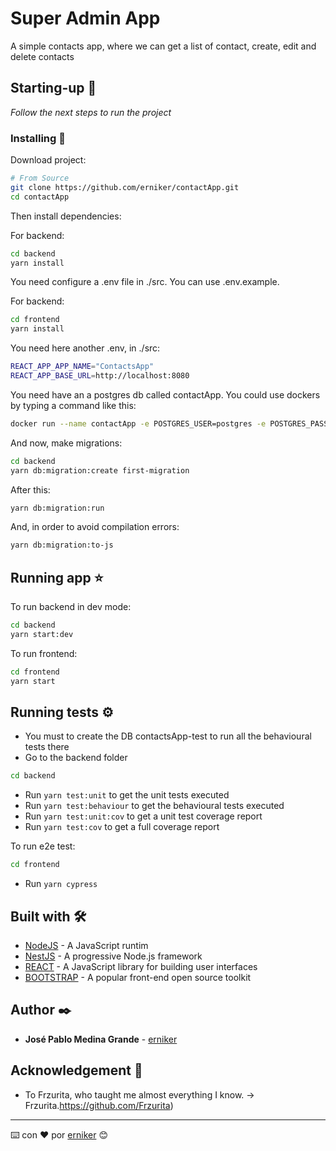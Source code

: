 # Super Admin App

A simple contacts app, where we can get a list of contact, create, edit and delete contacts

## Starting-up 🚀

_Follow the next steps to run the project_

### Installing 🔧

Download project: 

```bash
# From Source
git clone https://github.com/erniker/contactApp.git
cd contactApp
```

Then install dependencies:

For backend:
```bash
cd backend
yarn install
```
You need configure a .env file in ./src. You can use .env.example.

For backend:
```bash
cd frontend
yarn install
```
You need here another .env, in ./src:
```bash
REACT_APP_APP_NAME="ContactsApp"
REACT_APP_BASE_URL=http://localhost:8080
```

You need have an a postgres db called contactApp. You could use dockers by typing a command like this:
```bash
docker run --name contactApp -e POSTGRES_USER=postgres -e POSTGRES_PASSWORD=postgres -p 5432:5432
```

And now, make migrations:
```bash
cd backend
yarn db:migration:create first-migration
```
After this:
```bash
yarn db:migration:run
```
And, in order to avoid compilation errors:
```bash
yarn db:migration:to-js
```

## Running app ⭐

To run backend in dev mode:
```bash
cd backend
yarn start:dev
```
To run frontend:
```bash
cd frontend
yarn start
```

## Running tests ⚙️

- You must to create the DB contactsApp-test to run all the behavioural tests there
- Go to the backend folder
```bash
cd backend
```
- Run `yarn test:unit` to get the unit tests executed
- Run `yarn test:behaviour` to get the behavioural tests executed
- Run `yarn test:unit:cov` to get a unit test coverage report
- Run `yarn test:cov` to get a full coverage report

To run  e2e test:
```bash
cd frontend
```
- Run `yarn cypress`

## Built with 🛠️

* [NodeJS](https://nodejs.org/es/) - A JavaScript runtim
* [NestJS](https://nestjs.com/) - A progressive Node.js framework
* [REACT](https://reactjs.org/) - A JavaScript library for building user interfaces
* [BOOTSTRAP](https://getbootstrap.com/) - A popular front-end open source toolkit

## Author ✒️

* **José Pablo Medina Grande** - [erniker](https://github.com/erniker)

## Acknowledgement 🎁

* To Frzurita, who taught me almost everything I know. -> Frzurita.https://github.com/Frzurita)


---
⌨️ con ❤️ por [erniker](https://github.com/erniker) 😊
